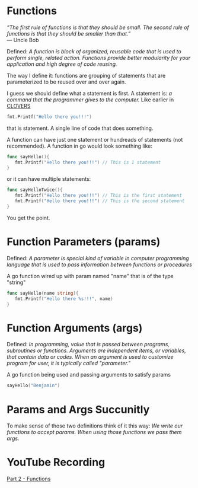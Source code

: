 # Functions
*“The first rule of functions is that they should be small. The second rule of functions is that they should be smaller than that.”*
<br />— Uncle Bob 

Defined: *A function is block of organized, reusable code that is used to perform single, related action. Functions provide better modularity for your application and high degree of code reusing.*

The way I define it: functions are grouping of statements that are parameterized to be reused over and over again. 

I guess we should define what a statement is first. A statement is:  *a command that the programmer gives to the computer.* Like earlier in [CLOVERS](../CLOVERS)
```go
fmt.Printf("Hello there you!!!")
```
that is statement. A single line of code that does something.

A function can have just one statement or hundreads of statements (not recommended). A function in go would look something like:
```go
func sayHello(){
   fmt.Printf("Hello there you!!!") // This is 1 statement
}
```
or it can have multiple statements:
```go
func sayHelloTwice(){
   fmt.Printf("Hello there you!!!") // This is the first statement
   fmt.Printf("Hello there you!!!") // This is the second statement
}
```
You get the point.

# Function Parameters (params)
Defined: *A parameter is special kind of variable in computer programming language that is used to pass information between functions or procedures*

A go function wired up with param named "name" that is of the type "string"
```go
func sayHello(name string){
   fmt.Printf("Hello there %s!!!", name)  
}
```

# Function Arguments (args)
Defined: *In programming, value that is passed between programs, subroutines or functions. Arguments are independent items, or variables, that contain data or codes. When an argument is used to customize program for user, it is typically called "parameter."*

A go function being used and passing arguments to satisfy params
```go
sayHello("Benjamin")
```

# Params and Args Succunitly
To make sense of those two definitions think of it this way: *We write our functions to accept params. When using those functions we pass them args.*

# YouTube Recording
[Part 2 - Functions](https://www.youtube.com/watch?v=9tppHGudMBo&feature=youtu.be)
